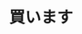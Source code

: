 ---
title: 買います
description: 买
kana: かいます
pronunciation: kaimasu
tone: 平板型
type: 动
pubDate: 2024-07-04 00:00:05
---